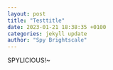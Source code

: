 ```yaml
---
layout: post
title: "Testtitle"
date: 2023-01-21 18:38:35 +0100
categories: jekyll update
author: "Spy Brightscale"
---
```


SPYLICIOUS!~
